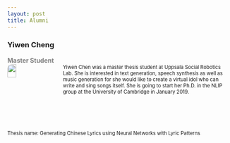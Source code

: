 ```yaml
---
layout: post
title: Alumni
---
```

<style>
.iconDetails {
	float: left;
	width:20%;
    	height:20%;
	max-height:150px;
	max-width:150px; 
	border-radius: 10px;
} 

.container {
    width:100%;
    height:24%;
}
h4 {
    margin:0px;
}
.button {
    clear: left;
    background-color: #4CAF50; /* Green */
    border: none;
    color: white;
    padding: 4px 20px;
    text-align: center;
    text-decoration: none;
    display: inline-block;
    font-size: 12px;
    margin: 4px 2px;
    -webkit-transition-duration: 0.4s; /* Safari */
    transition-duration: 0.4s;
    cursor: pointer;
}

.green {
    background-color: white; 
    color: black; 
    border: 2px solid #4CAF50;
}

.green:hover {
    background-color: #4CAF50;
    color: white;
}

.blue {
    background-color: white; 
    color: black; 
    border: 2px solid #008CBA;
}

.blue:hover {
    background-color: #008CBA;
    color: white;
}

.red {
    background-color: white; 
    color: black; 
    border: 2px solid #f44336;
}

.red:hover {
    background-color: #f44336;
    color: white;
}

.gray {
    background-color: white;
    color: black;
    border: 2px solid #e7e7e7;
}

.gray:hover {background-color: #e7e7e7;}

.black {
    background-color: white;
    color: black;
    border: 2px solid #555555;
}

.black:hover {
    background-color: #555555;
    color: white;
}
</style>

<script>
function toggleAbstract(btn) {
    var x = btn.nextElementSibling;
    if (x.innerHTML === "") {
        x.innerHTML = x.getAttribute("text");
    } else {
        x.innerHTML = "";
    }
}
</script>

<h3> Yiwen Cheng </h3>
<h4 style="color:grey"> Master Student </h4>
<div class='container'>
    <div>
		<img src='yiwen.jpg' class='iconDetails'>
    </div>  
    <div style='margin-left:25%;'>
    <div style="font-size:.8em"> Yiwen Chen was a master thesis student at Uppsala Social Robotics Lab. She is interested in text generation, speech synthesis as well as music generation for she would like to create a virtual idol who can write and sing songs itself. She is going to start her Ph.D. in the NLIP group at the University of Cambridge in January 2019.
	</div>
</div>
<p style="clear:both; font-size:.8em;">Thesis name: Generating Chinese Lyrics using Neural Networks with Lyric Patterns</p>

